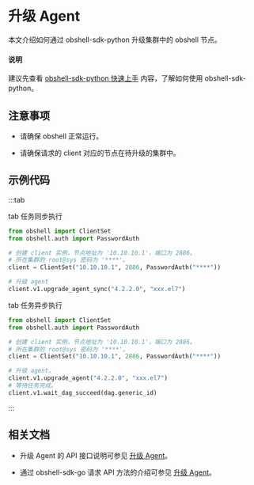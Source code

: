 # 升级 Agent

本文介绍如何通过 obshell-sdk-python 升级集群中的 obshell 节点。

<main id="notice" type='explain'>
  <h4>说明</h4>
  <p>建议先查看 <a href='100.quickstart-of-python.md'>obshell-sdk-python 快速上手</a> 内容，了解如何使用 obshell-sdk-python。</p>
</main>

## 注意事项

* 请确保 obshell 正常运行。

* 请确保请求的 client 对应的节点在待升级的集群中。

## 示例代码

:::tab

tab 任务同步执行

```python
from obshell import ClientSet
from obshell.auth import PasswordAuth

# 创建 client 实例，节点地址为 '10.10.10.1'，端口为 2886。
# 所在集群的 root@sys 密码为 '****'。
client = ClientSet("10.10.10.1", 2886, PasswordAuth("****"))

# 升级 agent
client.v1.upgrade_agent_sync("4.2.2.0", "xxx.el7")
```

tab 任务异步执行

```python
from obshell import ClientSet
from obshell.auth import PasswordAuth

# 创建 client 实例，节点地址为 '10.10.10.1'，端口为 2886。
# 所在集群的 root@sys 密码为 '****'。
client = ClientSet("10.10.10.1", 2886, PasswordAuth("****"))

# 升级 agent。
client.v1.upgrade_agent("4.2.2.0", "xxx.el7")
# 等待任务完成。
client.v1.wait_dag_succeed(dag.generic_id)
```

:::

## 相关文档

* 升级 Agent 的 API 接口说明可参见 [升级 Agent](../../400.obshell-api-reference/1200.upgrade-agent.md)。

* 通过 obshell-sdk-go 请求 API 方法的介绍可参见 [升级 Agent](../200.go/1200.upgrade-agent-of-go.md)。
